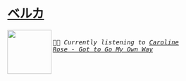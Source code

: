 <b><u>ベルカ</u></b>
====


[<img align="left" width="100" height="100" src="https:&#x2F;&#x2F;lastfm.freetls.fastly.net&#x2F;i&#x2F;u&#x2F;174s&#x2F;8b5eda5b0b5386aa9f7b316e92d1fd1d.jpg">](https://www.youtube.com/results?search_query=Caroline+Rose+Got+to+Go+My+Own+Way)
<big><pre>
<small>
</br><i>🎵🎶  Currently listening to  [Caroline Rose - Got to Go My Own Way](https://www.youtube.com/results?search_query=Caroline+Rose+Got+to+Go+My+Own+Way)</i></br></br>
</small></pre></big>

